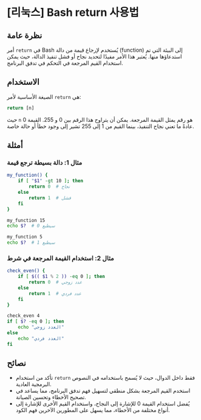 # [리눅스] Bash return 사용법

## نظرة عامة
أمر `return` في Bash يُستخدم لإرجاع قيمة من دالة (function) إلى البيئة التي تم استدعاؤها منها. يُعتبر هذا الأمر مفيدًا لتحديد نجاح أو فشل تنفيذ الدالة، حيث يمكن استخدام القيم المرجعة في التحكم في تدفق البرنامج.

## الاستخدام
الصيغة الأساسية لأمر `return` هي:

```bash
return [n]
```

حيث `n` هو رقم يمثل القيمة المرجعة. يمكن أن يتراوح هذا الرقم بين 0 و 255. القيمة 0 عادةً ما تعني نجاح التنفيذ، بينما القيم من 1 إلى 255 تشير إلى وجود خطأ أو حالة خاصة.

## أمثلة
### مثال 1: دالة بسيطة ترجع قيمة
```bash
my_function() {
    if [ "$1" -gt 10 ]; then
        return 0  # نجاح
    else
        return 1  # فشل
    fi
}

my_function 15
echo $?  # سيطبع 0

my_function 5
echo $?  # سيطبع 1
```

### مثال 2: استخدام القيمة المرجعة في شرط
```bash
check_even() {
    if [ $(( $1 % 2 )) -eq 0 ]; then
        return 0  # عدد زوجي
    else
        return 1  # عدد فردي
    fi
}

check_even 4
if [ $? -eq 0 ]; then
    echo "العدد زوجي"
else
    echo "العدد فردي"
fi
```

## نصائح
- تأكد من استخدام `return` فقط داخل الدوال، حيث لا يُسمح باستخدامه في النصوص البرمجية العادية.
- استخدم القيم المرجعة بشكل منطقي لتسهيل فهم تدفق البرنامج، مما يساعد في تصحيح الأخطاء وتحسين الصيانة.
- يُفضل استخدام القيمة 0 للإشارة إلى النجاح، واستخدام القيم الأخرى للإشارة إلى أنواع مختلفة من الأخطاء، مما يسهل على المطورين الآخرين فهم الكود.